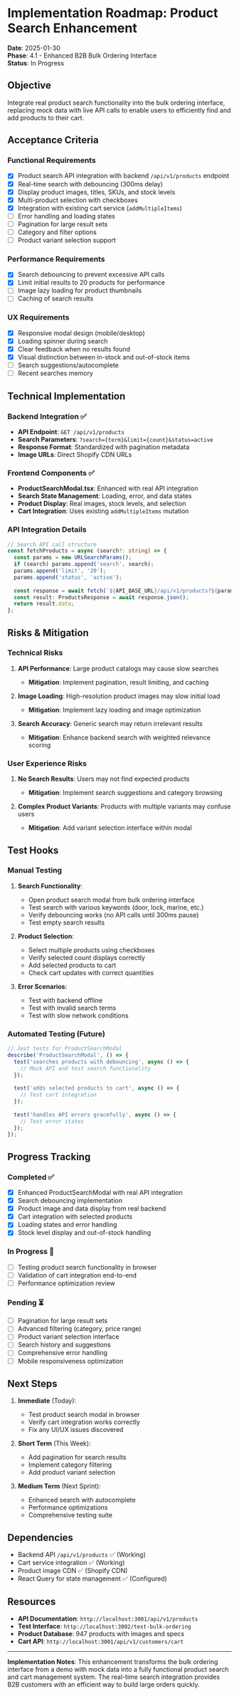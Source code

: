 # Implementation Roadmap: Product Search Enhancement

**Date**: 2025-01-30  
**Phase**: 4.1 - Enhanced B2B Bulk Ordering Interface  
**Status**: In Progress  

## Objective

Integrate real product search functionality into the bulk ordering interface, replacing mock data with live API calls to enable users to efficiently find and add products to their cart.

## Acceptance Criteria

### Functional Requirements
- [x] Product search API integration with backend `/api/v1/products` endpoint
- [x] Real-time search with debouncing (300ms delay)
- [x] Display product images, titles, SKUs, and stock levels
- [x] Multi-product selection with checkboxes
- [x] Integration with existing cart service (`addMultipleItems`)
- [ ] Error handling and loading states
- [ ] Pagination for large result sets
- [ ] Category and filter options
- [ ] Product variant selection support

### Performance Requirements
- [x] Search debouncing to prevent excessive API calls
- [x] Limit initial results to 20 products for performance
- [ ] Image lazy loading for product thumbnails
- [ ] Caching of search results

### UX Requirements
- [x] Responsive modal design (mobile/desktop)
- [x] Loading spinner during search
- [x] Clear feedback when no results found
- [x] Visual distinction between in-stock and out-of-stock items
- [ ] Search suggestions/autocomplete
- [ ] Recent searches memory

## Technical Implementation

### Backend Integration ✅
- **API Endpoint**: `GET /api/v1/products`
- **Search Parameters**: `?search={term}&limit={count}&status=active`
- **Response Format**: Standardized with pagination metadata
- **Image URLs**: Direct Shopify CDN URLs

### Frontend Components ✅
- **ProductSearchModal.tsx**: Enhanced with real API integration
- **Search State Management**: Loading, error, and data states
- **Product Display**: Real images, stock levels, and selection
- **Cart Integration**: Uses existing `addMultipleItems` mutation

### API Integration Details
```typescript
// Search API call structure
const fetchProducts = async (search?: string) => {
  const params = new URLSearchParams();
  if (search) params.append('search', search);
  params.append('limit', '20');
  params.append('status', 'active');
  
  const response = await fetch(`${API_BASE_URL}/api/v1/products?${params}`);
  const result: ProductsResponse = await response.json();
  return result.data;
};
```

## Risks & Mitigation

### Technical Risks
1. **API Performance**: Large product catalogs may cause slow searches
   - **Mitigation**: Implement pagination, result limiting, and caching
   
2. **Image Loading**: High-resolution product images may slow initial load
   - **Mitigation**: Implement lazy loading and image optimization

3. **Search Accuracy**: Generic search may return irrelevant results
   - **Mitigation**: Enhance backend search with weighted relevance scoring

### User Experience Risks
1. **No Search Results**: Users may not find expected products
   - **Mitigation**: Implement search suggestions and category browsing
   
2. **Complex Product Variants**: Products with multiple variants may confuse users
   - **Mitigation**: Add variant selection interface within modal

## Test Hooks

### Manual Testing
1. **Search Functionality**:
   - Open product search modal from bulk ordering interface
   - Test search with various keywords (door, lock, marine, etc.)
   - Verify debouncing works (no API calls until 300ms pause)
   - Test empty search results

2. **Product Selection**:
   - Select multiple products using checkboxes
   - Verify selected count displays correctly
   - Add selected products to cart
   - Check cart updates with correct quantities

3. **Error Scenarios**:
   - Test with backend offline
   - Test with invalid search terms
   - Test with slow network conditions

### Automated Testing (Future)
```typescript
// Jest tests for ProductSearchModal
describe('ProductSearchModal', () => {
  test('searches products with debouncing', async () => {
    // Mock API and test search functionality
  });
  
  test('adds selected products to cart', async () => {
    // Test cart integration
  });
  
  test('handles API errors gracefully', async () => {
    // Test error states
  });
});
```

## Progress Tracking

### Completed ✅
- [x] Enhanced ProductSearchModal with real API integration
- [x] Search debouncing implementation
- [x] Product image and data display from real backend
- [x] Cart integration with selected products
- [x] Loading states and error handling
- [x] Stock level display and out-of-stock handling

### In Progress 🔄
- [ ] Testing product search functionality in browser
- [ ] Validation of cart integration end-to-end
- [ ] Performance optimization review

### Pending ⏳
- [ ] Pagination for large result sets
- [ ] Advanced filtering (category, price range)
- [ ] Product variant selection interface
- [ ] Search history and suggestions
- [ ] Comprehensive error handling
- [ ] Mobile responsiveness optimization

## Next Steps

1. **Immediate** (Today):
   - Test product search modal in browser
   - Verify cart integration works correctly
   - Fix any UI/UX issues discovered

2. **Short Term** (This Week):
   - Add pagination for search results
   - Implement category filtering
   - Add product variant selection

3. **Medium Term** (Next Sprint):
   - Enhanced search with autocomplete
   - Performance optimizations
   - Comprehensive testing suite

## Dependencies

- Backend API `/api/v1/products` ✅ (Working)
- Cart service integration ✅ (Working)
- Product image CDN ✅ (Shopify CDN)
- React Query for state management ✅ (Configured)

## Resources

- **API Documentation**: `http://localhost:3001/api/v1/products`
- **Test Interface**: `http://localhost:3002/test-bulk-ordering`
- **Product Database**: 947 products with images and specs
- **Cart API**: `http://localhost:3001/api/v1/customers/cart`

---

**Implementation Notes**: This enhancement transforms the bulk ordering interface from a demo with mock data into a fully functional product search and cart management system. The real-time search integration provides B2B customers with an efficient way to build large orders quickly.